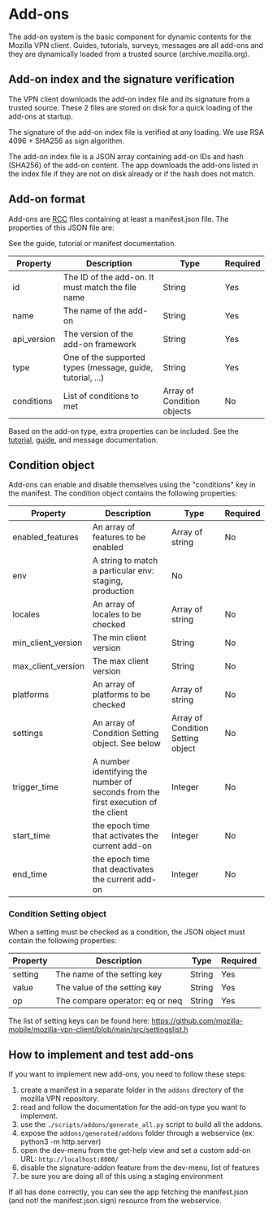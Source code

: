 # Add-ons

The add-on system is the basic component for dynamic contents for the Mozilla VPN client.
Guides, tutorials, surveys, messages are all add-ons and they are dynamically loaded from a trusted source (archive.mozilla.org).

## Add-on index and the signature verification

The VPN client downloads the add-on index file and its signature from a trusted
source. These 2 files are stored on disk for a quick loading of the add-ons at startup.

The signature of the add-on index file is verified at any loading. We use RSA
4096 + SHA256 as sign algorithm.

The add-on index file is a JSON array containing add-on IDs and hash (SHA256)
of the add-on content. The app downloads the add-ons listed in the index file
if they are not on disk already or if the hash does not match.

## Add-on format

Add-ons are [RCC](https://doc.qt.io/qt-6/resources.html) files containing at
least a manifest.json file. The properties of this JSON file are:

See the guide, tutorial or manifest documentation.

| Property | Description | Type | Required |
| --- | --- | --- | --- |
| id | The ID of the add-on. It must match the file name | String | Yes |
| name | The name of the add-on | String | Yes |
| api_version | The version of the add-on framework | String | Yes |
| type | One of the supported types (message, guide, tutorial, ...) | String | Yes |
| conditions | List of conditions to met | Array of Condition objects | No |

Based on the add-on type, extra properties can be included. See the [tutorial](https://github.com/mozilla-mobile/mozilla-vpn-client/blob/main/docs/tutorials.md),
[guide](https://github.com/mozilla-mobile/mozilla-vpn-client/blob/main/docs/guides.md), and message documentation.

## Condition object

Add-ons can enable and disable themselves using the "conditions" key in the manifest. The condition object contains the following properties:

| Property | Description | Type | Required |
| --- | --- | --- | --- |
| enabled_features | An array of features to be enabled | Array of string | No |
| env | A string to match a particular env: staging, production | No |
| locales | An array of locales to be checked | Array of string | No |
| min_client_version | The min client version | String | No |
| max_client_version | The max client version | String | No |
| platforms | An array of platforms to be checked | Array of string | No |
| settings | An array of Condition Setting object. See below | Array of Condition Setting object | No |
| trigger_time | A number identifying the number of seconds from the first execution of the client | Integer |  No |
| start_time | the epoch time that activates the current add-on | Integer | No |
| end_time | the epoch time that deactivates the current add-on | Integer | No |

### Condition Setting object

When a setting must be checked as a condition, the JSON object must contain the following properties:

| Property | Description | Type | Required |
| --- | --- | --- | --- |
| setting | The name of the setting key | String | Yes |
| value | The value of the setting key | String | Yes |
| op | The compare operator: eq or neq | String | Yes |

The list of setting keys can be found here: https://github.com/mozilla-mobile/mozilla-vpn-client/blob/main/src/settingslist.h

## How to implement and test add-ons

If you want to implement new add-ons, you need to follow these steps:

1. create a manifest in a separate folder in the `addons` directory of the mozilla VPN repository.
2. read and follow the documentation for the add-on type you want to implement.
3. use the `./scripts/addons/generate_all.py` script to build all the addons.
4. expose the `addons/generated/addons` folder through a webservice (ex: python3 -m http.server)
5. open the dev-menu from the get-help view and set a custom add-on URL: `http://localhost:8000/`
6. disable the signature-addon feature from the dev-menu, list of features
7. be sure you are doing all of this using a staging environment

If all has done correctly, you can see the app fetching the manifest.json (and
not! the manifest.json.sign) resource from the webservice.
